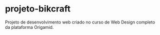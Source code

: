 # projeto-bikcraft
 Projeto de desenvolvimento web criado no curso de Web Design completo da plataforma Origamid.
